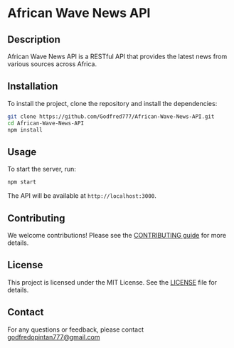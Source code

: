 # African Wave News API

## Description
African Wave News API is a RESTful API that provides the latest news from various sources across Africa.

## Installation
To install the project, clone the repository and install the dependencies:

```bash
git clone https://github.com/Godfred777/African-Wave-News-API.git
cd African-Wave-News-API
npm install
```

## Usage
To start the server, run:

```bash
npm start
```

The API will be available at `http://localhost:3000`.

## Contributing
We welcome contributions! Please see the [CONTRIBUTING guide](CONTRIBUTING.md) for more details.

## License
This project is licensed under the MIT License. See the [LICENSE](LICENSE) file for details.

## Contact
For any questions or feedback, please contact [godfredopintan777@gmail.com](godfredopintan777@gmail.com)
